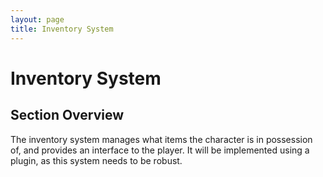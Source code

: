 ```yaml
---
layout: page
title: Inventory System
---
```


# Inventory System



## Section Overview

The inventory system manages what items the character is in possession of, and provides an interface to the player. It will be implemented using a plugin, as this system needs to be robust.


